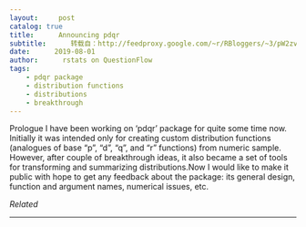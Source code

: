 ```yaml
---
layout:     post
catalog: true
title:      Announcing pdqr
subtitle:      转载自：http://feedproxy.google.com/~r/RBloggers/~3/pW2zvUkTyYc/
date:      2019-08-01
author:      rstats on QuestionFlow
tags:
    - pdqr package
    - distribution functions
    - distributions
    - breakthrough
---
```






Prologue I have been working on ‘pdqr’ package for quite some time now. Initially it was intended only for creating custom distribution functions (analogues of base “p”, “d”, “q”, and “r” functions) from numeric sample. However, after couple of breakthrough ideas, it also became a set of tools for transforming and summarizing distributions.Now I would like to make it public with hope to get any feedback about the package: its general design, function and argument names, numerical issues, etc.


*Related*







---
